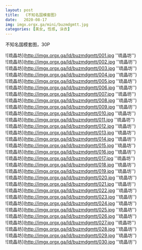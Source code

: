 ```yaml
---
layout: post
title:  《不知名国模套图》
date:   2020-08-17
img: imgx.orgx.ga/mini/buzmdgmtt.jpg
categories: [美女, 性感, 泳衣]
---
```


不知名国模套图，30P

![琉晶坊](http://imgx.orgx.ga/ld/buzmdgmtt/001.jpg ''琉晶坊'') <br>
![琉晶坊](http://imgx.orgx.ga/ld/buzmdgmtt/002.jpg ''琉晶坊'') <br>
![琉晶坊](http://imgx.orgx.ga/ld/buzmdgmtt/003.jpg ''琉晶坊'') <br>
![琉晶坊](http://imgx.orgx.ga/ld/buzmdgmtt/004.jpg ''琉晶坊'') <br>
![琉晶坊](http://imgx.orgx.ga/ld/buzmdgmtt/005.jpg ''琉晶坊'') <br>
![琉晶坊](http://imgx.orgx.ga/ld/buzmdgmtt/006.jpg ''琉晶坊'') <br>
![琉晶坊](http://imgx.orgx.ga/ld/buzmdgmtt/007.jpg ''琉晶坊'') <br>
![琉晶坊](http://imgx.orgx.ga/ld/buzmdgmtt/008.jpg ''琉晶坊'') <br>
![琉晶坊](http://imgx.orgx.ga/ld/buzmdgmtt/009.jpg ''琉晶坊'') <br>
![琉晶坊](http://imgx.orgx.ga/ld/buzmdgmtt/010.jpg ''琉晶坊'') <br>
![琉晶坊](http://imgx.orgx.ga/ld/buzmdgmtt/011.jpg ''琉晶坊'') <br>
![琉晶坊](http://imgx.orgx.ga/ld/buzmdgmtt/012.jpg ''琉晶坊'') <br>
![琉晶坊](http://imgx.orgx.ga/ld/buzmdgmtt/013.jpg ''琉晶坊'') <br>
![琉晶坊](http://imgx.orgx.ga/ld/buzmdgmtt/014.jpg ''琉晶坊'') <br>
![琉晶坊](http://imgx.orgx.ga/ld/buzmdgmtt/015.jpg ''琉晶坊'') <br>
![琉晶坊](http://imgx.orgx.ga/ld/buzmdgmtt/016.jpg ''琉晶坊'') <br>
![琉晶坊](http://imgx.orgx.ga/ld/buzmdgmtt/017.jpg ''琉晶坊'') <br>
![琉晶坊](http://imgx.orgx.ga/ld/buzmdgmtt/018.jpg ''琉晶坊'') <br>
![琉晶坊](http://imgx.orgx.ga/ld/buzmdgmtt/019.jpg ''琉晶坊'') <br>
![琉晶坊](http://imgx.orgx.ga/ld/buzmdgmtt/020.jpg ''琉晶坊'') <br>
![琉晶坊](http://imgx.orgx.ga/ld/buzmdgmtt/021.jpg ''琉晶坊'') <br>
![琉晶坊](http://imgx.orgx.ga/ld/buzmdgmtt/022.jpg ''琉晶坊'') <br>
![琉晶坊](http://imgx.orgx.ga/ld/buzmdgmtt/023.jpg ''琉晶坊'') <br>
![琉晶坊](http://imgx.orgx.ga/ld/buzmdgmtt/024.jpg ''琉晶坊'') <br>
![琉晶坊](http://imgx.orgx.ga/ld/buzmdgmtt/025.jpg ''琉晶坊'') <br>
![琉晶坊](http://imgx.orgx.ga/ld/buzmdgmtt/026.jpg ''琉晶坊'') <br>
![琉晶坊](http://imgx.orgx.ga/ld/buzmdgmtt/027.jpg ''琉晶坊'') <br>
![琉晶坊](http://imgx.orgx.ga/ld/buzmdgmtt/028.jpg ''琉晶坊'') <br>
![琉晶坊](http://imgx.orgx.ga/ld/buzmdgmtt/029.jpg ''琉晶坊'') <br>
![琉晶坊](http://imgx.orgx.ga/ld/buzmdgmtt/030.jpg ''琉晶坊'') <br>
